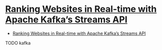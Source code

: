 # [Ranking Websites in Real-time with Apache Kafka’s Streams API](https://www.confluent.io/blog/ranking-websites-real-time-apache-kafkas-streams-api/)

- [Ranking Websites in Real-time with Apache Kafka’s Streams API](#ranking-websites-in-real-time-with-apache-kafkas-streams-api)



TODO kafka
